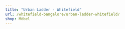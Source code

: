 ```yaml
---
title: "Urban Ladder - Whitefield"
url: /whitefield-bangalore/urban-ladder-whitefield/
shop: Möbel
---
```

